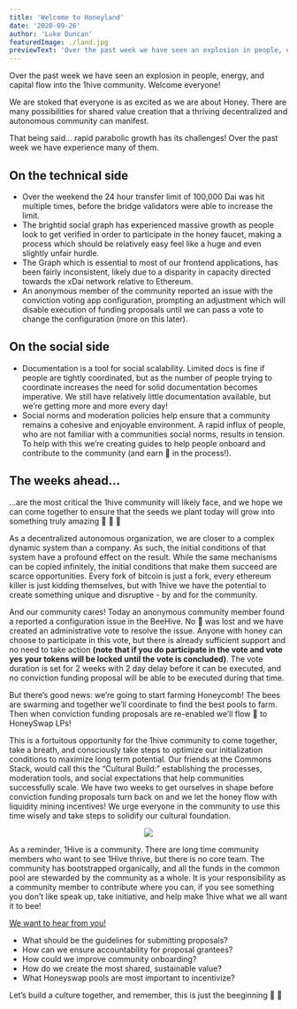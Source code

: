 ```yaml
---
title: 'Welcome to Honeyland'
date: '2020-09-26'
author: 'Luke Duncan'
featuredImage: ./land.jpg
previewText: 'Over the past week we have seen an explosion in people, energy, and capital flow into the 1hive community. Welcome everyone!'
---
```



Over the past week we have seen an explosion in people, energy, and capital flow into the 1hive community. Welcome everyone!

We are stoked that everyone is as excited as we are about Honey. There are many possibilities for shared value creation that a thriving decentralized and autonomous community can manifest.

That being said… rapid parabolic growth has its challenges! Over the past week we have experience many of them.

## On the technical side
- Over the weekend the 24 hour transfer limit of 100,000 Dai was hit multiple times, before the bridge validators were able to increase the limit.
- The brightid social graph has experienced massive growth as people look to get verified in order to participate in the honey faucet, making a process which should be relatively easy feel like a huge and even slightly unfair hurdle.
- The Graph which is essential to most of our frontend applications, has been fairly inconsistent, likely due to a disparity in capacity directed towards the xDai network relative to Ethereum.
- An anonymous member of the community reported an issue with the conviction voting app configuration, prompting an adjustment which will disable execution of funding proposals until we can pass a vote to change the configuration (more on this later).


## On the social side
- Documentation is a tool for social scalability. Limited docs is fine if people are tightly coordinated, but as the number of people trying to coordinate increases the need for solid documentation becomes imperative. We still have relatively little documentation available, but we’re getting more and more every day!
- Social norms and moderation policies help ensure that a community remains a cohesive and enjoyable environment. A rapid influx of people, who are not familiar with a communities social norms, results in tension. To help with this we’re creating guides to help people onboard and contribute to the community (and earn 🍯 in the process!).

## The weeks ahead…
…are the most critical the 1hive community will likely face, and we hope we can come together to ensure that the seeds we plant today will grow into something truly amazing 🌳 🐝 🍯

As a decentralized autonomous organization, we are closer to a complex dynamic system than a company. As such, the initial conditions of that system have a profound effect on the result. While the same mechanisms can be copied infinitely, the initial conditions that make them succeed are scarce opportunities. Every fork of bitcoin is just a fork, every ethereum killer is just kidding themselves, but with 1hive we have the potential to create something unique and disruptive - by and for the community.

And our community cares! Today an anonymous community member found a reported a configuration issue in the BeeHive. No 🍯 was lost and we have created an administrative vote to resolve the issue. Anyone with honey can choose to participate in this vote, but there is already sufficient support and no need to take action **(note that if you do participate in the vote and vote yes your tokens will be locked until the vote is concluded)**. The vote duration is set for 2 weeks with 2 day delay before it can be executed, and no conviction funding proposal will be able to be executed during that time.

But there’s good news: we’re going to start farming Honeycomb! The bees are swarming and together we’ll coordinate to find the best pools to farm. Then when conviction funding proposals are re-enabled we’ll flow 🍯 to HoneySwap LPs!

This is a fortuitous opportunity for the 1hive community to come together, take a breath, and consciously take steps to optimize our initialization conditions to maximize long term potential. Our friends at the Commons Stack, would call this the “Cultural Build:” establishing the processes, moderation tools, and social expectations that help communities successfully scale. We have two weeks to get ourselves in shape before conviction funding proposals turn back on and we let the honey flow with liquidity mining incentives! We urge everyone in the community to use this time wisely and take steps to solidify our cultural foundation.

<div style="text-align:center"><img src="/bbb.svg" /></div>

As a reminder, 1Hive is a community. There are long time community members who want to see 1Hive thrive, but there is no core team. The community has bootstrapped organically, and all the funds in the common pool are stewarded by the community as a whole. It is your responsibility as a community member to contribute where you can, if you see something you don’t like speak up, take initiative, and help make 1hive what we all want it to bee!

[We want to hear from you!](https://discord.com/invite/D6pZzxU)

- What should be the guidelines for submitting proposals?
- How can we ensure accountability for proposal grantees?
- How could we improve community onboarding?
- How do we create the most shared, sustainable value?
- What Honeyswap pools are most important to incentivize?

Let’s build a culture together, and remember, this is just the beeginning 🐝 🍯
